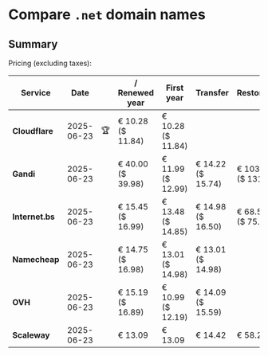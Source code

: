# Compare `.net` domain names

## Summary

Pricing (excluding taxes):

| Service | Date |  | / Renewed year | First year | Transfer | Restoration |
|--|--|--|--|--|--|--|
| **Cloudflare** | 2025-06-23 | 🏆 | € 10.28<br>($ 11.84) | € 10.28<br>($ 11.84) |  |  |
| **Gandi** | 2025-06-23 |  | € 40.00<br>($ 39.98) | € 11.99<br>($ 12.99) | € 14.22<br>($ 15.74) | € 103.88<br>($ 131.40) |
| **Internet.bs** | 2025-06-23 |  | € 15.45<br>($ 16.99) | € 13.48<br>($ 14.85) | € 14.98<br>($ 16.50) | € 68.55<br>($ 75.49) |
| **Namecheap** | 2025-06-23 |  | € 14.75<br>($ 16.98) | € 13.01<br>($ 14.98) | € 13.01<br>($ 14.98) |  |
| **OVH** | 2025-06-23 |  | € 15.19<br>($ 16.89) | € 10.99<br>($ 12.19) | € 14.09<br>($ 15.59) |  |
| **Scaleway** | 2025-06-23 |  | € 13.09 | € 13.09 | € 14.42 | € 58.26 |
